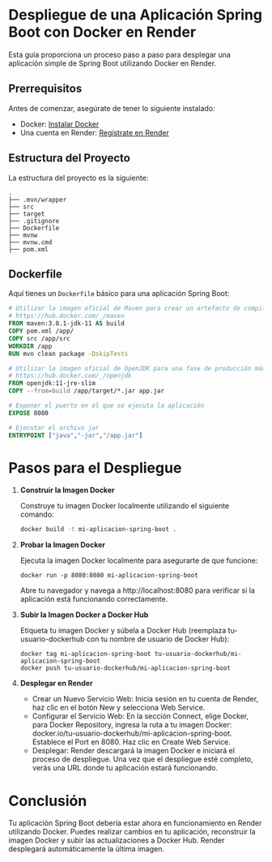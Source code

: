# Despliegue de una Aplicación Spring Boot con Docker en Render

Esta guía proporciona un proceso paso a paso para desplegar una aplicación simple de Spring Boot utilizando Docker en Render.

## Prerrequisitos

Antes de comenzar, asegúrate de tener lo siguiente instalado:

- Docker: [Instalar Docker](https://docs.docker.com/get-docker/)
- Una cuenta en Render: [Regístrate en Render](https://render.com/)

## Estructura del Proyecto

La estructura del proyecto es la siguiente:
```
.
├── .mvn/wrapper
├── src
├── target
├── .gitignore
├── Dockerfile
├── mvnw
├── mvnw.cmd
├── pom.xml
```

## Dockerfile

Aquí tienes un `Dockerfile` básico para una aplicación Spring Boot:

```Dockerfile
# Utilizar la imagen oficial de Maven para crear un artefacto de compilación.
# https://hub.docker.com/_/maven
FROM maven:3.8.1-jdk-11 AS build
COPY pom.xml /app/
COPY src /app/src
WORKDIR /app
RUN mvn clean package -DskipTests

# Utilizar la imagen oficial de OpenJDK para una fase de producción más ligera.
# https://hub.docker.com/_/openjdk
FROM openjdk:11-jre-slim
COPY --from=build /app/target/*.jar app.jar

# Exponer el puerto en el que se ejecuta la aplicación
EXPOSE 8080

# Ejecutar el archivo jar
ENTRYPOINT ["java","-jar","/app.jar"]
```

# Pasos para el Despliegue

1. **Construir la Imagen Docker**

   Construye tu imagen Docker localmente utilizando el siguiente comando:
   ```bash
   docker build -t mi-aplicacion-spring-boot .
   ```
2. **Probar la Imagen Docker**
   
   Ejecuta la imagen Docker localmente para asegurarte de que funcione:
   ```
   docker run -p 8080:8080 mi-aplicacion-spring-boot
   ```
   Abre tu navegador y navega a http://localhost:8080 para verificar si la aplicación está funcionando correctamente.

3. **Subir la Imagen Docker a Docker Hub**

   Etiqueta tu imagen Docker y súbela a Docker Hub (reemplaza tu-usuario-dockerhub con tu nombre de usuario de Docker Hub):
   ```
   docker tag mi-aplicacion-spring-boot tu-usuario-dockerhub/mi-aplicacion-spring-boot
   docker push tu-usuario-dockerhub/mi-aplicacion-spring-boot
   ```

4. **Desplegar en Render**
   - Crear un Nuevo Servicio Web: Inicia sesión en tu cuenta de Render, haz clic en el botón New y selecciona Web Service.
   - Configurar el Servicio Web: En la sección Connect, elige Docker, para Docker Repository, ingresa la ruta a tu imagen Docker: docker.io/tu-usuario-dockerhub/mi-aplicacion-spring-boot. Establece el Port en 8080. Haz clic en Create Web Service.
   - Desplegar: Render descargará la imagen Docker e iniciará el proceso de despliegue. Una vez que el despliegue esté completo, verás una URL donde tu aplicación estará funcionando.


# Conclusión

Tu aplicación Spring Boot debería estar ahora en funcionamiento en Render utilizando Docker. Puedes realizar cambios en tu aplicación, reconstruir la imagen Docker y subir las actualizaciones a Docker Hub. Render desplegará automáticamente la última imagen.
